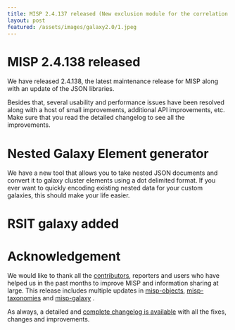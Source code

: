 ```yaml
---
title: MISP 2.4.137 released (New exclusion module for the correlation engine, many improvements and security vulnerabilities resolved)
layout: post
featured: /assets/images/galaxy2.0/1.jpeg
---
```


# MISP 2.4.138 released
We have released 2.4.138, the latest maintenance release for MISP along with an update of the JSON libraries.

Besides that, several usability and performance issues have been resolved along with a host of small improvements, additional API improvements, etc. Make sure that you read the detailed changelog to see all the improvements.

# Nested Galaxy Element generator

We have a new tool that allows you to take nested JSON documents and convert it to galaxy cluster elements using a dot delimited format. If you ever want to quickly encoding existing nested data for your custom galaxies, this should make your life easier.

# RSIT galaxy added



# Acknowledgement

We would like to thank all the [contributors](https://www.misp-project.org/contributors), reporters and users who have helped us in the past months to improve MISP and information sharing at large. This release includes multiple updates in [misp-objects](https://www.misp-project.org/objects.html), [misp-taxonomies](https://www.misp-project.org/taxonomies.html) and [misp-galaxy](https://www.misp-project.org/galaxy.html)
.

As always, a detailed and [complete changelog is available](https://www.misp-project.org/Changelog.txt) with all the fixes, changes and improvements.

